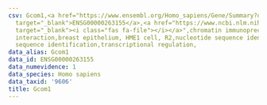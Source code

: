 ```yaml
---
csv: Gcom1,<a href="https://www.ensembl.org/Homo_sapiens/Gene/Summary?db=core;g=ENSG00000263155"
  target="_blank">ENSG00000263155</a>,<a href="https://www.ncbi.nlm.nih.gov/pubmed/22863008"
  target="_blank"><i class="fas fa-file"></i></a>",chromatin immunoprecipitation assay,direct
  interaction,breast epithelium, HME1 cell, R2,nucleotide sequence identification,nucleotide
  sequence identification,transcriptional regulation,
data_alias: Gcom1
data_id: ENSG00000263155
data_numevidence: 1
data_species: Homo sapiens
data_taxid: '9606'
title: Gcom1
---
```

